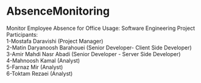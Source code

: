 # AbsenceMonitoring
Monitor Employee Absence for Office 
Usage: Software Engineering Project<br />
Participants:<br />
1-Mostafa Daravishi (Project Manager)<br />
2-Matin Daryanoosh Barahouei (Senior Developer- Client Side Developer)<br />
3-Amir Mahdi Nasr Abadi (Senior Developer - Server Side Developer)<br />
4-Mahnoosh Kamal (Analyst)<br />
5-Farnaz Mir (Analyst)<br />
6-Toktam Rezaei (Analyst)<br />
